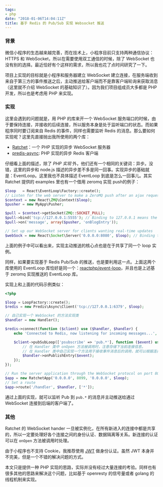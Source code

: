 ```yaml
---
tags:
- php
date: "2018-01-06T14:04:11Z"
title: 基于 Redis 的 Pub/Sub 实现 Websocket 推送
---
```


### 背景

微信小程序的生态越来越完善，而在技术上，小程序目前只支持两种通信协议：HTTPS 和 WebSocket，所以在需要使用双工通信的时候，除了 WebSocket 也没有别的选择。最近恰好有个这样的需求，所以我也花了点时间研究了一下。

项目上实现的目标就是小程序和服务器建立 WebSocket 建立连接，在服务端收到来自于第三方的事件推送之后，主动推送给客户端而不是靠客户端轮询来获取消息（这里就不介绍 WebSocket 的基础知识了）。因为我们项目组成员大多都是 PHP 开发，所以也是考虑用 PHP 来实现。

### 实现

这里会遇到的问题就是，用 PHP 的库来开一个 WebSocket 服务端口的时候，由于要保持连接，并接收的后续连接，所以服务本身是处于监听端口的状态。而如果程序同时要订阅来自 Redis 的事件，同样也需要监听 Redis 的消息。那么要如何实现呢？这里先直接抛出我所使用的两个库：

- [Ratchet](https://github.com/ratchetphp/Ratchet)：一个 PHP 实现的异步 WebSocket 服务器
- [predis-async](https://github.com/nrk/predis-async): PHP 实现的异步 Redis 客户端

仔细看上面的描述，除了 *PHP 实现* 外，他们还有一个相同的关键词：异步。没错，这里的异步和 node.js 描述的异步差不多是同一回事。实现异步的基础就是：EventLoop。这里我也不具体描述 EventLoop 到底是怎么一回事儿。其实 Ratchet 提供的 examples 里也有一个借用 zeromq 实现 push的例子：

```php
$loop   = React\EventLoop\Factory::create();
// Listen for the web server to make a ZeroMQ push after an ajax request
$context = new React\ZMQ\Context($loop);
$pusher = new MyApp\Pusher;

$pull = $context->getSocket(ZMQ::SOCKET_PULL);
$pull->bind('tcp://127.0.0.1:5555'); // Binding to 127.0.0.1 means the only client that can connect is itself
$pull->on('message', array($pusher, 'onBlogEntry'));

// Set up our WebSocket server for clients wanting real-time updates
$webSock = new React\Socket\Server('0.0.0.0:8080', $loop); // Binding to 0.0.0.0 means remotes can connect
```

上面的例子中可以看出来，实现主动推送的核心点也是在于共享了同一个 loop 实例。

同样，如果要实现基于 Redis Pub/Sub 的推送，也是要利用这一点。上面这两个库使用的 EventLoop 库恰好是同一个：[reactphp/event-loop](https://github.com/reactphp/event-loop)，并且也是上述基于 zeromq 实现推送的 EventLoop 库。

实现上和上面的代码示例类似：

```php
<?php

$loop = LoopFactory::create();
$redis = new Predis\Async\Client('tcp://127.0.0.1:6379', $loop);

// 自己实现一个 WebSocket 的方法实现类
$handler = new Handler();

$redis->connect(function ($client) use ($handler, $handler) {
    echo 'Connected to Redis, now listening for incoming messages...', PHP_EOL;

    $client->pubSubLoop(['psubscribe' => 'pub.*'], function ($event) use ($handler) {
        // 在 Handler 类中 onOpen 方法被调用时，注意存储下当前连接信息。
        // 在 Handler 类中自己实现一个方法用于接收事件消息后的调用，就可以根据连接信息来源主动 push 了
        $handler->onPublishEntry($event);
    });
});

// Run the server application through the WebSocket protocol on port 8090
$app = new RatchetApp('0.0.0.0', 8099, '0.0.0.0', $loop);
// Set a route
$app->route('/handler', $handler, ['*']);
```

通过上面的实现，就可以监听 Pub 到 `pub.*` 的消息并主动推送给通过 WebSocket 连接到后端的客户端了。

### 其他

Ratchet 的 WebSocket hander  一旦被实例化，在所有新进入的连接中都是共享的，所以一定要处理好各个连接之间的身份认证、数据隔离等关系。新连接的认证可以在 `onOpen` 方法被调用时处理。

由于小程序也不支持 Cookie，我推荐使用 [JWT](https://jwt.io/) 做身份认证。虽然 JWT 本身并不完美，但是一个不错的解决问题的方式。

本文只是提供一种 PHP 实现的思路，实际并没有经过大量连接的考验。同样也有很多其他的思路来解决这个问题，比如基于 openresty 的信号量或者 golang 的线程机制来实现。
